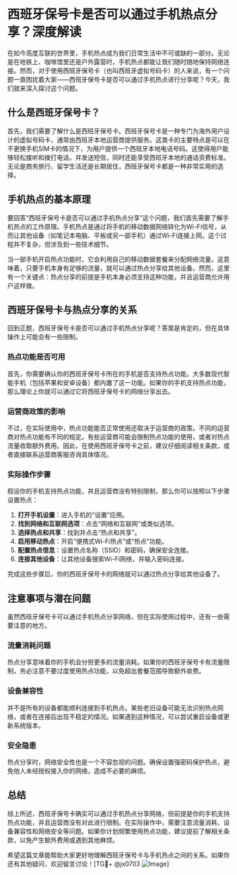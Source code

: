 # 西班牙保号卡是否可以通过手机热点分享？深度解读

在如今高度互联的世界里，手机热点成为我们日常生活中不可或缺的一部分。无论是在地铁上、咖啡馆里还是户外露营时，手机热点都能让我们随时随地保持网络连接。然而，对于使用西班牙保号卡（也叫西班牙虚拟号码卡）的人来说，有一个问题一直困扰着大家——西班牙保号卡是否可以通过手机热点进行分享呢？今天，我们就来深入探讨这个问题。

## 什么是西班牙保号卡？

首先，我们需要了解什么是西班牙保号卡。西班牙保号卡是一种专门为海外用户设计的虚拟号码卡，通常由西班牙本地运营商提供服务。这类卡的主要特点是可以在不更换手机SIM卡的情况下，为用户提供一个西班牙本地电话号码。这使得用户能够轻松接听和拨打电话，并发送短信，同时还能享受西班牙本地的通话资费标准。无论是商务旅行、留学生活还是长期居住，西班牙保号卡都是一种非常实用的选择。

## 手机热点的基本原理

要回答“西班牙保号卡是否可以通过手机热点分享”这个问题，我们首先需要了解手机热点的工作原理。手机热点是通过将手机的移动数据网络转化为Wi-Fi信号，从而让其他设备（如笔记本电脑、平板或另一部手机）通过Wi-Fi连接上网。这个过程并不复杂，但涉及到一些技术细节。

当一部手机开启热点功能时，它会利用自己的移动数据套餐来分配网络流量。这意味着，只要手机本身有足够的流量，就可以通过热点分享给其他设备。然而，这里有一个关键点：热点分享的前提是手机本身必须支持这种功能，并且运营商允许用户这样做。

## 西班牙保号卡与热点分享的关系

回到正题，西班牙保号卡是否可以通过手机热点分享呢？答案是肯定的，但在具体操作上可能会有一些限制。

### 热点功能是否可用

首先，你需要确认你的西班牙保号卡所在的手机是否支持热点功能。大多数现代智能手机（包括苹果和安卓设备）都内置了这一功能。如果你的手机支持热点功能，那么理论上你就可以通过它将西班牙保号卡的网络分享出去。

### 运营商政策的影响

不过，在实际使用中，热点功能能否正常使用还取决于运营商的政策。不同的运营商对热点功能有不同的规定。有些运营商可能会限制热点功能的使用，或者对热点流量收取额外费用。因此，在使用西班牙保号卡之前，建议仔细阅读相关条款，或者直接联系运营商客服咨询具体情况。

### 实际操作步骤

假设你的手机支持热点功能，并且运营商没有特别限制，那么你可以按照以下步骤设置热点：

1. **打开手机设置**：进入手机的“设置”应用。
2. **找到网络和互联网选项**：点击“网络和互联网”或类似选项。
3. **选择热点和共享**：找到并点击“热点和共享”。
4. **启用移动热点**：开启“便携式Wi-Fi热点”或“热点”功能。
5. **配置热点信息**：设置热点名称（SSID）和密码，确保安全连接。
6. **连接其他设备**：让其他设备搜索Wi-Fi网络，并输入密码连接。

完成这些步骤后，你的西班牙保号卡的网络就可以通过热点分享给其他设备了。

## 注意事项与潜在问题

虽然西班牙保号卡可以通过手机热点分享网络，但在实际使用过程中，还有一些需要注意的地方。

### 流量消耗问题

热点分享意味着你的手机会分担更多的流量消耗。如果你的西班牙保号卡有流量限制，务必注意不要过度使用热点功能，以免超出套餐范围导致额外收费。

### 设备兼容性

并不是所有的设备都能顺利连接到手机热点。某些老旧设备可能无法识别热点网络，或者在连接后出现不稳定的情况。如果遇到这种情况，可以尝试重启设备或更新系统版本。

### 安全隐患

热点分享时，网络安全性也是一个不容忽视的问题。确保设置强密码保护热点，避免他人未经授权接入你的网络，造成不必要的麻烦。

## 总结

综上所述，西班牙保号卡确实可以通过手机热点分享网络，但前提是你的手机支持热点功能，并且运营商没有对此进行限制。在实际操作中，需要注意流量消耗、设备兼容性和网络安全等问题。如果你计划频繁使用热点功能，建议提前了解相关条款，以免产生额外费用或遇到其他麻烦。

希望这篇文章能帮助大家更好地理解西班牙保号卡与手机热点之间的关系。如果你还有其他疑问，欢迎留言讨论！[TG💪+ @jx0703 ![Image](https://github.com/user-attachments/assets/dbca1d08-cadb-493c-b0ec-ad6f7a83f270)]
